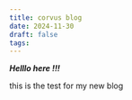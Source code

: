 ```yaml
--- 
title: corvus blog
date: 2024-11-30
draft: false 
tags: 
---
```

***Helllo here !!!***

this is the test for my new blog

